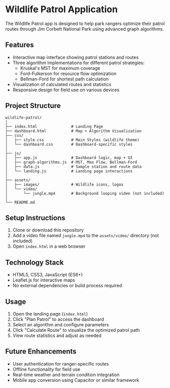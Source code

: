 # Wildlife Patrol Application

The Wildlife Patrol app is designed to help park rangers optimize their patrol routes through Jim Corbett National Park using advanced graph algorithms. 

## Features

- Interactive map interface showing patrol stations and routes
- Three algorithm implementations for different patrol strategies:
  - Kruskal's MST for maximum coverage
  - Ford-Fulkerson for resource flow optimization
  - Bellman-Ford for shortest path calculation
- Visualization of calculated routes and statistics
- Responsive design for field use on various devices

## Project Structure

```
wildlife-patrol/
│
├── index.html               # Landing Page
├── dashboard.html           # Map + Algorithm Visualization
├── css/
│   ├── style.css            # Main Styles (wildlife theme)
│   └── dashboard.css        # Dashboard-specific styles
│
├── js/
│   ├── app.js               # Dashboard logic, map + UI
│   ├── graph-algorithms.js  # MST, Max Flow, Bellman-Ford
│   ├── data.js              # Sample station and route data
│   └── landing.js           # Landing page interactions
│
├── assets/
│   ├── images/              # Wildlife icons, logos
│   └── video/
│       └── jungle.mp4       # Background looping video (not included)
│
└── README.md
```

## Setup Instructions

1. Clone or download this repository
2. Add a video file named `jungle.mp4` to the `assets/video/` directory (not included)
3. Open `index.html` in a web browser

## Technology Stack

- HTML5, CSS3, JavaScript (ES6+)
- Leaflet.js for interactive maps
- No external dependencies or build process required

## Usage

1. Open the landing page (`index.html`)
2. Click "Plan Patrol" to access the dashboard
3. Select an algorithm and configure parameters
4. Click "Calculate Route" to visualize the optimized patrol path
5. View route statistics and adjust as needed

## Future Enhancements

- User authentication for ranger-specific routes
- Offline functionality for field use
- Real-time weather and terrain condition integration
- Mobile app conversion using Capacitor or similar framework